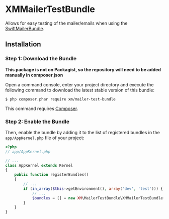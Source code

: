 # XMMailerTestBundle
Allows for easy testing of the mailer/emails when using the [SwiftMailerBundle](/symfony/swiftmailer-bundle).

## Installation

### Step 1: Download the Bundle

**This package is not on Packagist, so the repository will need to be added manually in composer.json**

Open a command console, enter your project directory and execute the
following command to download the latest stable version of this bundle:

```console
$ php composer.phar require xm/mailer-test-bundle
```

This command requires [Composer](https://getcomposer.org/download/).

### Step 2: Enable the Bundle

Then, enable the bundle by adding it to the list of registered bundles
in the `app/AppKernel.php` file of your project:

```php
<?php
// app/AppKernel.php

// ...
class AppKernel extends Kernel
{
    public function registerBundles()
    {
        // ...
        if (in_array($this->getEnvironment(), array('dev', 'test'))) {
            // ...
            $bundles = [] = new XM\MailerTestBundle\XMMailerTestBundle();
        }
    }
}
```
